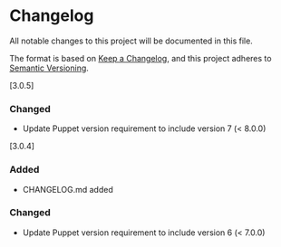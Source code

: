 # Changelog
All notable changes to this project will be documented in this file.

The format is based on [Keep a Changelog](https://keepachangelog.com/en/1.0.0/),
and this project adheres to [Semantic Versioning](https://semver.org/spec/v2.0.0.html).


[3.0.5]
### Changed
- Update Puppet version requirement to include version 7 (< 8.0.0)

[3.0.4]
### Added
- CHANGELOG.md added
### Changed
- Update Puppet version requirement to include version 6 (< 7.0.0)
